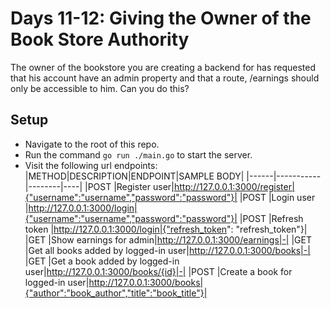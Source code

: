 # Days 11-12: Giving the Owner of the Book Store Authority
The owner of the bookstore you are creating a backend for has requested that his account have an admin property and that a route, /earnings should only be accessible to him. Can you do this?

## Setup
- Navigate to the root of this repo.
- Run the command ```go run ./main.go``` to start the server.
- Visit the following url endpoints:
    |METHOD|DESCRIPTION|ENDPOINT|SAMPLE BODY|
    |------|-----------|--------|----|
    |POST  |Register user|http://127.0.0.1:3000/register|{"username":"username","password":"password"}|
    |POST  |Login user   |http://127.0.0.1:3000/login|{"username":"username","password":"password"}|
    |POST  |Refresh token   |http://127.0.0.1:3000/login|{"refresh_token": "refresh_token"}|
    |GET   |Show earnings for admin|http://127.0.0.1:3000/earnings|-|
    |GET   |Get all books added by logged-in user|http://127.0.0.1:3000/books|-|
    |GET   |Get a book added by logged-in user|http://127.0.0.1:3000/books/{id}|-|
    |POST  |Create a book for logged-in user|http://127.0.0.1:3000/books|{"author":"book_author","title":"book_title"}|
